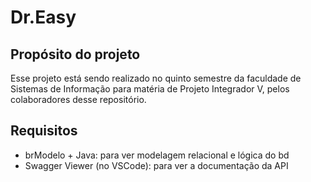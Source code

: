 # Dr.Easy
## Propósito do projeto

Esse projeto está sendo realizado no quinto semestre da faculdade de Sistemas de Informação para matéria de Projeto Integrador V, pelos colaboradores desse repositório.


## Requisitos

- brModelo + Java: para ver modelagem relacional e lógica do bd
- Swagger Viewer (no VSCode): para ver a documentação da API
